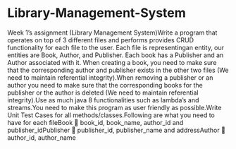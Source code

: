 # Library-Management-System

Week 1’s assignment (Library Management System)Write a program that operates on top of 3 different files and performs provides CRUD functionality for each file to the user. Each file is representingan entity, our entities are Book, Author, and Publisher. Each book has a Publisher and an Author associated with it. When creating a book, you need to make sure that the corresponding author and publisher exists in the other two files (We need to maintain referential integrity).When removing a publisher or an author you need to make sure that the corresponding books for the publisher or the author is deleted (We need to maintain referential integrity).Use as much java 8 functionalities such as lambda’s and streams.You need to make this program as user friendly as possible.Write Unit Test Cases for all methods/classes.Following are what you need to have for each fileBook  book_id, book_name, author_id and publisher_idPublisher  publisher_id, publisher_name and addressAuthor  author_id, author_name
